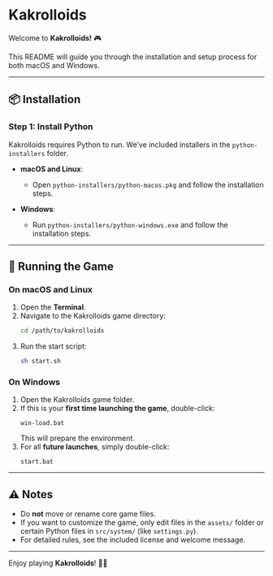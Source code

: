 # Kakrolloids

Welcome to **Kakrolloids!** 🎮  

This README will guide you through the installation and setup process for both macOS and Windows.  

---

## 📦 Installation

### Step 1: Install Python
Kakrolloids requires Python to run. We’ve included installers in the `python-installers` folder.  

- **macOS and Linux**:  
  - Open `python-installers/python-macos.pkg` and follow the installation steps.  

- **Windows**:  
  - Run `python-installers/python-windows.exe` and follow the installation steps.  

---

## 🚀 Running the Game

### On macOS and Linux
1. Open the **Terminal**.  
2. Navigate to the Kakrolloids game directory:  
   ```bash
   cd /path/to/kakrolloids
   ```
3. Run the start script:  
   ```bash
   sh start.sh
   ```

### On Windows
1. Open the Kakrolloids game folder.  
2. If this is your **first time launching the game**, double-click:  
   ```
   win-load.bat
   ```
   This will prepare the environment.  
3. For all **future launches**, simply double-click:  
   ```
   start.bat
   ```

---

## ⚠️ Notes
- Do **not** move or rename core game files.  
- If you want to customize the game, only edit files in the `assets/` folder or certain Python files in `src/system/` (like `settings.py`).  
- For detailed rules, see the included license and welcome message.  

---

Enjoy playing **Kakrolloids**! 🚀✨

